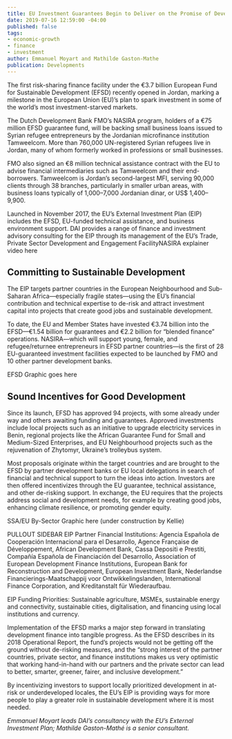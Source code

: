 ```yaml
---
title: EU Investment Guarantees Begin to Deliver on the Promise of Development Finance
date: 2019-07-16 12:59:00 -04:00
published: false
tags:
- economic-growth
- finance
- investment
author: Emmanuel Moyart and Mathilde Gaston-Mathe
publication: Developments
---
```


The first risk-sharing finance facility under the €3.7 billion European Fund for Sustainable Development (EFSD) recently opened in Jordan, marking a milestone in the European Union (EU)’s plan to spark investment in some of the world’s most investment-starved markets.

The Dutch Development Bank FMO’s NASIRA program, holders of a €75 million EFSD guarantee fund, will be backing small business loans issued to Syrian refugee entrepreneurs by the Jordanian microfinance institution Tamweelcom. More than 760,000 UN-registered Syrian refugees live in Jordan, many of whom formerly worked in professions or small businesses. 

FMO also signed an €8 million technical assistance contract with the EU to advise financial intermediaries such as Tamweelcom and their end-borrowers. Tamweelcom is Jordan’s second-largest MFI, serving 90,000 clients through 38 branches, particularly in smaller urban areas, with business loans typically of 1,000–7,000 Jordanian dinar, or US$ 1,400–9,900.

Launched in November 2017, the EU’s External Investment Plan (EIP) includes the EFSD, EU-funded technical assistance, and business environment support. DAI provides a range of finance and investment advisory consulting for the EIP through its management of the EU’s Trade, Private Sector Development and Engagement FacilityNASIRA explainer video here

## Committing to Sustainable Development 

The EIP targets partner countries in the European Neighbourhood and Sub-Saharan Africa—especially fragile states—using the EU’s financial contribution and technical expertise to de-risk and attract investment capital into projects that create good jobs and sustainable development.

To date, the EU and Member States have invested €3.74 billion into the EFSD—€1.54 billion for guarantees and €2.2 billion for “blended finance” operations. NASIRA—which will support young, female, and refugee/returnee entrepreneurs in EFSD partner countries—is the first of 28 EU-guaranteed investment facilities expected to be launched by FMO and 10 other partner development banks. 

EFSD Graphic goes here

## Sound Incentives for Good Development

Since its launch, EFSD has approved 94 projects, with some already under way and others awaiting funding and guarantees. Approved investments include local projects such as an initiative to upgrade electricity services in Benin, regional projects like the African Guarantee Fund for Small and Medium-Sized Enterprises, and EU Neighbourhood projects such as the rejuvenation of Zhytomyr, Ukraine’s trolleybus system. 

Most proposals originate within the target countries and are brought to the EFSD by partner development banks or EU local delegations in search of financial and technical support to turn the ideas into action. Investors are then offered incentivizes through the EU guarantee, technical assistance, and other de-risking support. In exchange, the EU requires that the projects address social and development needs, for example by creating good jobs, enhancing climate resilience, or promoting gender equity.

SSA/EU By-Sector Graphic here (under construction by Kellie)

PULLOUT SIDEBAR
EIP Partner Financial Institutions: Agencia Española de Cooperación Internacional para el Desarrollo, Agence Française de Développement, African Development Bank, Cassa Depositi e Prestiti, Compañía Española de Financiación del Desarrollo, Association of European Development Finance Institutions, European Bank for Reconstruction and Development, European Investment Bank, Nederlandse Financierings-Maatschappij voor Ontwikkelingslanden, International Finance Corporation, and Kreditanstalt für Wiederaufbau.

EIP Funding Priorities: Sustainable agriculture, MSMEs, sustainable energy and connectivity, sustainable cities, digitalisation, and financing using local institutions and currency.

Implementation of the EFSD marks a major step forward in translating development finance into tangible progress. As the EFSD describes in its 2018 Operational Report, the fund’s projects would not be getting off the ground without de-risking measures, and the “strong interest of the partner countries, private sector, and finance institutions makes us very optimistic that working hand-in-hand with our partners and the private sector can lead to better, smarter, greener, fairer, and inclusive development.” 

By incentivizing investors to support locally prioritized development in at-risk or underdeveloped locales, the EU’s EIP is providing ways for more people to play a greater role in sustainable development where it is most needed.

*Emmanuel Moyart leads DAI’s consultancy with the EU’s External Investment Plan; Mathilde Gaston-Mathé is a senior consultant.*